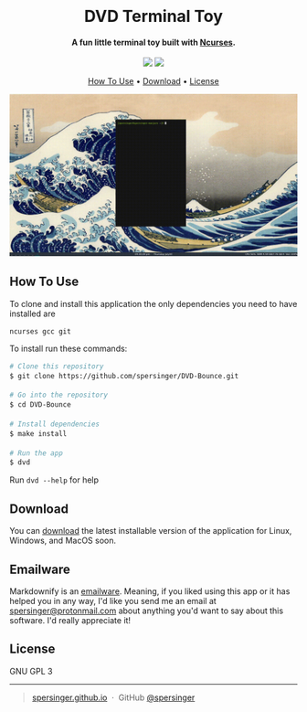 <h1 align="center">
  <br>
  <br>
  DVD Terminal Toy
  <br>
</h1>

<h4 align="center">A fun little terminal toy built with <a href="https://invisible-island.net/ncurses/announce.html" target="_blank">Ncurses</a>.</h4>

<p align="center">
  <a >
    <img src="https://img.shields.io/badge/license-GPL%20(3)-green.svg">
  </a>
  <a href="https://www.paypal.com/paypalme/SamPersinger">
    <img src="https://img.shields.io/badge/$-donate-blue.svg">
  </a>
</p>

<p align="center">
  <a href="#how-to-use">How To Use</a> •
  <a href="#download">Download</a> •
  <a href="#license">License</a>
</p>

<div style="text-align:center"><img src="https://raw.githubusercontent.com/spersinger/DVD-Bounce/master/source/img/preview.gif" /></div>

## How To Use

To clone and install this application the only dependencies you need to have installed are

```
ncurses gcc git
```
To install run these commands:

```bash
# Clone this repository
$ git clone https://github.com/spersinger/DVD-Bounce.git

# Go into the repository
$ cd DVD-Bounce

# Install dependencies
$ make install

# Run the app
$ dvd
```

Run ``` dvd --help ``` for help

## Download

You can [download](https://github.com/spersinger/DVD-Bounce/releases) the latest installable version of the application for Linux, Windows, and MacOS soon.

## Emailware

Markdownify is an [emailware](https://en.wiktionary.org/wiki/emailware). Meaning, if you liked using this app or it has helped you in any way, I'd like you send me an email at <spersinger@protonmail.com> about anything you'd want to say about this software. I'd really appreciate it!


## License

GNU GPL 3

---

> [spersinger.github.io](https://spersinger.github.io/website/m) &nbsp;&middot;&nbsp;
> GitHub [@spersinger](https://github.com/spersinger)
